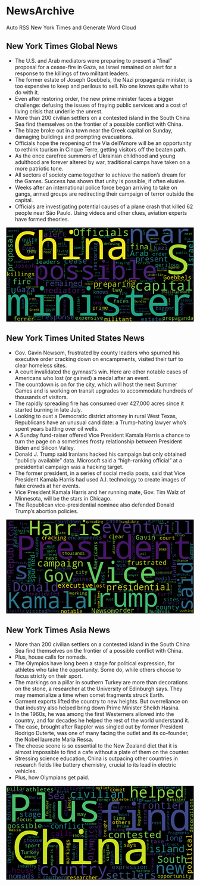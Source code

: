 # NewsArchive
Auto RSS New York Times and Generate Word Cloud

## New York Times Global News
* The U.S. and Arab mediators were preparing to present a “final” proposal for a cease-fire in Gaza, as Israel remained on alert for a response to the killings of two militant leaders.
* The former estate of Joseph Goebbels, the Nazi propaganda minister, is too expensive to keep and perilous to sell. No one knows quite what to do with it.
* Even after restoring order, the new prime minister faces a bigger challenge: defusing the issues of fraying public services and a cost of living crisis that underlie the unrest.
* More than 200 civilian settlers on a contested island in the South China Sea find themselves on the frontier of a possible conflict with China.
* The blaze broke out in a town near the Greek capital on Sunday, damaging buildings and prompting evacuations.
* Officials hope the reopening of the Via dell’Amore will be an opportunity to rethink tourism in Cinque Terre, getting visitors off the beaten path.
* As the once carefree summers of Ukrainian childhood and young adulthood are forever altered by war, traditional camps have taken on a more patriotic tone.
* All sectors of society came together to achieve the nation’s dream for the Games. Success has shown that unity is possible, if often elusive.
* Weeks after an international police force began arriving to take on gangs, armed groups are redirecting their campaign of terror outside the capital.
* Officials are investigating potential causes of a plane crash that killed 62 people near São Paulo. Using videos and other clues, aviation experts have formed theories.

![Global](./global.png)
## New York Times United States News
* Gov. Gavin Newsom, frustrated by county leaders who spurned his executive order cracking down on encampments, visited their turf to clear homeless sites.
* A court invalidated the gymnast’s win. Here are other notable cases of Americans who lost (or gained) a medal after an event.
* The countdown is on for the city, which will host the next Summer Games and is working on transit upgrades to accommodate hundreds of thousands of visitors.
* The rapidly spreading fire has consumed over 427,000 acres since it started burning in late July.
* Looking to oust a Democratic district attorney in rural West Texas, Republicans have an unusual candidate: a Trump-hating lawyer who’s spent years battling over oil wells.
* A Sunday fund-raiser offered Vice President Kamala Harris a chance to turn the page on a sometimes frosty relationship between President Biden and Silicon Valley.
* Donald J. Trump said Iranians hacked his campaign but only obtained “publicly available” data. Microsoft said a “high-ranking official” at a presidential campaign was a hacking target.
* The former president, in a series of social media posts, said that Vice President Kamala Harris had used A.I. technology to create images of fake crowds at her events.
* Vice President Kamala Harris and her running mate, Gov. Tim Walz of Minnesota, will be the stars in Chicago.
* The Republican vice-presidential nominee also defended Donald Trump’s abortion policies.

![US](./usnews.png)
## New York Times Asia News
* More than 200 civilian settlers on a contested island in the South China Sea find themselves on the frontier of a possible conflict with China.
* Plus, house calls for nomads.
* The Olympics have long been a stage for political expression, for athletes who take the opportunity. Some do, while others choose to focus strictly on their sport.
* The markings on a pillar in southern Turkey are more than decorations on the stone, a researcher at the University of Edinburgh says. They may memorialize a time when comet fragments struck Earth.
* Garment exports lifted the country to new heights. But overreliance on that industry also helped bring down Prime Minister Sheikh Hasina.
* In the 1960s, he was among the first Westerners allowed into the country, and for decades he helped the rest of the world understand it.
* The case, brought after Rappler was singled out by former President Rodrigo Duterte, was one of many facing the outlet and its co-founder, the Nobel laureate Maria Ressa.
* The cheese scone is so essential to the New Zealand diet that it is almost impossible to find a cafe without a plate of them on the counter.
* Stressing science education, China is outpacing other countries in research fields like battery chemistry, crucial to its lead in electric vehicles.
* Plus, how Olympians get paid.

![Asian](./asian.png)
